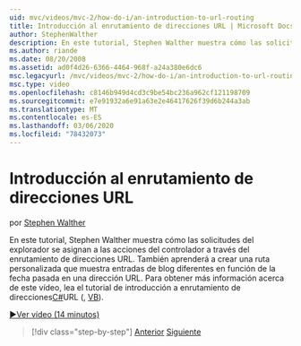 ```yaml
---
uid: mvc/videos/mvc-2/how-do-i/an-introduction-to-url-routing
title: Introducción al enrutamiento de direcciones URL | Microsoft Docs
author: StephenWalther
description: En este tutorial, Stephen Walther muestra cómo las solicitudes del explorador se asignan a las acciones del controlador a través del enrutamiento de direcciones URL. También aprenderá a crear una...
ms.author: riande
ms.date: 08/20/2008
ms.assetid: ad0f4d26-6366-4464-968f-a24a380e6dc6
msc.legacyurl: /mvc/videos/mvc-2/how-do-i/an-introduction-to-url-routing
msc.type: video
ms.openlocfilehash: c8146b949d4cd3c9be54bc236a962cf121198709
ms.sourcegitcommit: e7e91932a6e91a63e2e46417626f39d6b244a3ab
ms.translationtype: MT
ms.contentlocale: es-ES
ms.lasthandoff: 03/06/2020
ms.locfileid: "78432073"
---
```

# <a name="an-introduction-to-url-routing"></a>Introducción al enrutamiento de direcciones URL

por [Stephen Walther](https://github.com/StephenWalther)

En este tutorial, Stephen Walther muestra cómo las solicitudes del explorador se asignan a las acciones del controlador a través del enrutamiento de direcciones URL. También aprenderá a crear una ruta personalizada que muestra entradas de blog diferentes en función de la fecha pasada en una dirección URL. Para obtener más información acerca de este vídeo, lea el tutorial de introducción a enrutamiento de direcciones[C#](../../../overview/older-versions-1/controllers-and-routing/asp-net-mvc-routing-overview-cs.md)URL (, [VB](../../../overview/older-versions-1/controllers-and-routing/asp-net-mvc-routing-overview-vb.md)).

[&#9654;Ver vídeo (14 minutos)](https://channel9.msdn.com/Blogs/ASP-NET-Site-Videos/an-introduction-to-url-routing)

> [!div class="step-by-step"]
> [Anterior](understanding-views-view-data-and-html-helpers.md)
> [Siguiente](preventing-javascript-injection-attacks.md)
